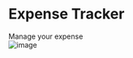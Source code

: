 # Expense Tracker
Manage your expense
<br>
![image](https://github.com/YogitaGole/Expense-Tracker/assets/125989644/f706f6eb-76db-4412-94fe-a0c87b627add)

<br>
